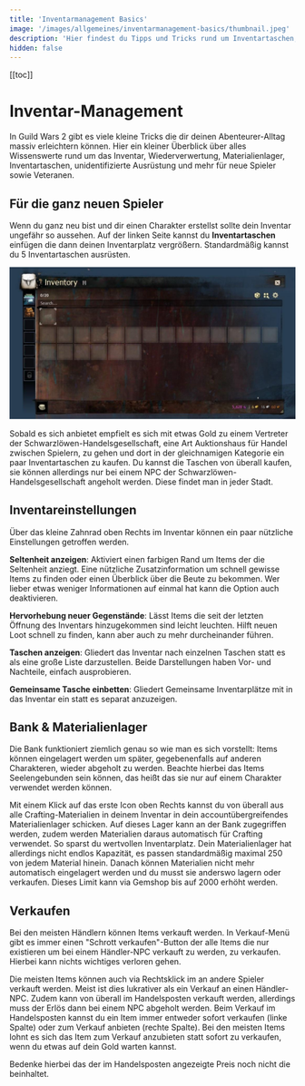 ```yaml
---
title: 'Inventarmanagement Basics'
image: '/images/allgemeines/inventarmanagement-basics/thumbnail.jpeg'
description: 'Hier findest du Tipps und Tricks rund um Inventartaschen, Schrottitems und Wiederverwertung die dir deinen Abenteurer-Alltag massiv erleichtern können.'
hidden: false
---
```


[[toc]]

# Inventar-Management

In Guild Wars 2 gibt es viele kleine Tricks die dir deinen Abenteurer-Alltag massiv erleichtern können. Hier ein kleiner Überblick über alles Wissenswerte rund um das Inventar, Wiederverwertung, Materialienlager, Inventartaschen, unidentifizierte Ausrüstung und mehr für neue Spieler sowie Veteranen. 

## Für die ganz neuen Spieler

Wenn du ganz neu bist und dir einen Charakter erstellst sollte dein Inventar ungefähr so aussehen. Auf der linken Seite kannst du **Inventartaschen** einfügen die dann deinen Inventarplatz vergrößern. Standardmäßig kannst du 5 Inventartaschen ausrüsten.

![Leeres Inventar](/images/allgemeines/inventarmanagement-basics/empty-inventory.jpeg "Inventar eines neuen Charakters")

Sobald es sich anbietet empfielt es sich mit etwas Gold zu einem Vertreter der Schwarzlöwen-Handelsgesellschaft, eine Art Auktionshaus für Handel zwischen Spielern, zu gehen und dort in der gleichnamigen Kategorie ein paar Inventartaschen zu kaufen. Du kannst die Taschen von überall kaufen, sie können allerdings nur bei einem NPC der Schwarzlöwen-Handelsgesellschaft angeholt werden. Diese findet man in jeder Stadt.

## Inventareinstellungen

Über das kleine Zahnrad oben Rechts im Inventar können ein paar nützliche Einstellungen getroffen werden.

**Seltenheit anzeigen**: Aktiviert einen farbigen Rand um Items der die Seltenheit anziegt. Eine nützliche Zusatzinformation um schnell gewisse Items zu finden oder einen Überblick über die Beute zu bekommen. Wer lieber etwas weniger Informationen auf einmal hat kann die Option auch deaktivieren.

**Hervorhebung neuer Gegenstände**: Lässt Items die seit der letzten Öffnung des Inventars hinzugekommen sind leicht leuchten. Hilft neuen Loot schnell zu finden, kann aber auch zu mehr durcheinander führen.

**Taschen anzeigen**: Gliedert das Inventar nach einzelnen Taschen statt es als eine große Liste darzustellen. Beide Darstellungen haben Vor- und Nachteile, einfach ausprobieren.

**Gemeinsame Tasche einbetten**: Gliedert Gemeinsame Inventarplätze mit in das Inventar ein statt es separat anzuzeigen.

## Bank & Materialienlager

Die Bank funktioniert ziemlich genau so wie man es sich vorstellt: Items können eingelagert werden um später, gegebenenfalls auf anderen Charakteren, wieder abgeholt zu werden. Beachte hierbei das Items Seelengebunden sein können, das heißt das sie nur auf einem Charakter verwendet werden können.

Mit einem Klick auf das erste Icon oben Rechts kannst du von überall aus alle Crafting-Materialien in deinem Inventar in dein accountübergreifendes Materialienlager schicken. Auf dieses Lager kann an der Bank zugegriffen werden, zudem werden Materialien daraus automatisch für Crafting verwendet. So sparst du wertvollen Inventarplatz. Dein Materialienlager hat allerdings nicht endlos Kapazität, es passen standardmäßig maximal 250 von jedem Material hinein. Danach können Materialien nicht mehr automatisch eingelagert werden und du musst sie anderswo lagern oder verkaufen. Dieses Limit kann via Gemshop bis auf 2000 erhöht werden.

## Verkaufen 

Bei den meisten Händlern können Items verkauft werden. In Verkauf-Menü gibt es immer einen "Schrott verkaufen"-Button der alle Items die nur existieren um bei einem Händler-NPC verkauft zu werden, zu verkaufen. Hierbei kann nichts wichtiges verloren gehen. 

Die meisten Items können auch via Rechtsklick im <tooltip text="Handelsposten" title="Schwarzlöwen-Handelsgesellschaft"> an andere Spieler verkauft werden. Meist ist dies lukrativer als ein Verkauf an einen Händler-NPC. Zudem kann von überall im Handelsposten verkauft werden, allerdings muss der Erlös dann bei einem NPC abgeholt werden. Beim Verkauf im Handelsposten kannst du ein Item immer entweder sofort verkaufen (linke Spalte) oder zum Verkauf anbieten (rechte Spalte). Bei den meisten Items lohnt es sich das Item zum Verkauf anzubieten statt sofort zu verkaufen, wenn du etwas auf dein Gold warten kannst. 

Bedenke hierbei das der im Handelsposten angezeigte Preis noch nicht die <tooltip text="Handelspostengebühr von 15%" title="5% Listengebühr, bei Verkauf 10% Transaktionsgebühr"> beinhaltet.
  
<alert color="red" icon="❗" text="Dieser Artikel ist noch in Arbeit! Der Rest folgt bald.">
